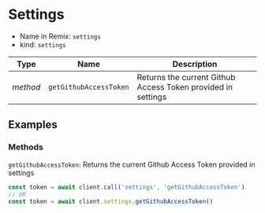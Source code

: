 # Settings

- Name in Remix: `settings`
- kind: `settings`

|Type     |Name                   |Description |
|---------|-----------------------|------------|
|_method_ |`getGithubAccessToken` |Returns the current Github Access Token provided in settings

## Examples

### Methods
`getGithubAccessToken`: Returns the current Github Access Token provided in settings
```typescript
const token = await client.call('settings', 'getGithubAccessToken')
// OR
const token = await client.settings.getGithubAccessToken()
```